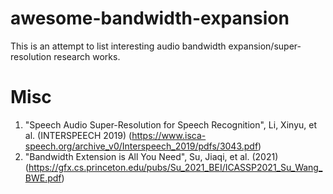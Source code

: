 # awesome-bandwidth-expansion
This is an attempt to list interesting audio bandwidth expansion/super-resolution research works.

# Misc
1. "Speech Audio Super-Resolution for Speech Recognition", Li, Xinyu, et al. (INTERSPEECH 2019) (https://www.isca-speech.org/archive_v0/Interspeech_2019/pdfs/3043.pdf)
2. "Bandwidth Extension is All You Need", Su, Jiaqi, et al. (2021) (https://gfx.cs.princeton.edu/pubs/Su_2021_BEI/ICASSP2021_Su_Wang_BWE.pdf)
